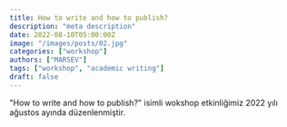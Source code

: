 ```yaml
---
title: How to write and how to publish?
description: "meta description"
date: 2022-08-10T05:00:00Z
image: "/images/posts/02.jpg"
categories: ["workshop"]
authors: ["MARSEV"]
tags: ["workshop", "academic writing"]
draft: false
---
```


"How to write and how to publish?" isimli wokshop etkinliğimiz 2022 yılı ağustos ayında düzenlenmiştir.